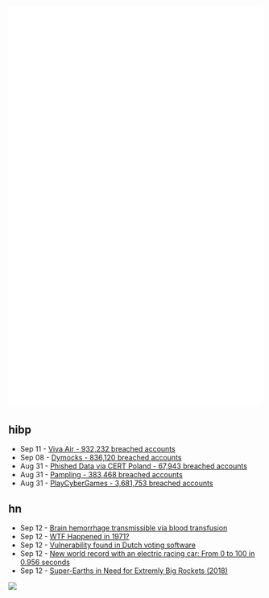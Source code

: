 ![Metrics](https://raw.githubusercontent.com/phixion/phixion/master/metrics.svg)

## hibp

<!--
for https://github.com/phixion/phixion/blob/main/.github/workflows/feeds.yml
-->
<!--START_SECTION:haveibeenpwnd-->
- Sep 11 - [Viva Air - 932,232 breached accounts](https://haveibeenpwned.com/PwnedWebsites#VivaAir)
- Sep 08 - [Dymocks - 836,120 breached accounts](https://haveibeenpwned.com/PwnedWebsites#Dymocks)
- Aug 31 - [Phished Data via CERT Poland - 67,943 breached accounts](https://haveibeenpwned.com/PwnedWebsites#CERTPolandPhish)
- Aug 31 - [Pampling - 383,468 breached accounts](https://haveibeenpwned.com/PwnedWebsites#Pampling)
- Aug 31 - [PlayCyberGames - 3,681,753 breached accounts](https://haveibeenpwned.com/PwnedWebsites#PlayCyberGames)
<!--END_SECTION:haveibeenpwnd-->

## hn

<!--
for https://github.com/phixion/phixion/blob/main/.github/workflows/feeds.yml
-->
<!--START_SECTION:hn-->
- Sep 12 - [Brain hemorrhage transmissible via blood transfusion](https://jamanetwork.com/journals/jama/article-abstract/2809443)
- Sep 12 - [WTF Happened in 1971?](https://wtfhappenedin1971.com/)
- Sep 12 - [Vulnerability found in Dutch voting software](https://www.zerocopter.com/blog-en/the-importance-of-post-build-audits-do-you-know-what-you-ship?id=12)
- Sep 12 - [New world record with an electric racing car: From 0 to 100 in 0.956 seconds](https://ethz.ch/en/news-and-events/eth-news/news/2023/09/from-zero-to-one-hundred-in-0-956-seconds.html)
- Sep 12 - [Super-Earths in Need for Extremly Big Rockets (2018)](https://arxiv.org/abs/1803.11384)
<!--END_SECTION:hn-->

<!--
for https://yhype.me
-->
![](https://hit.yhype.me/github/profile?user_id=13013670)
